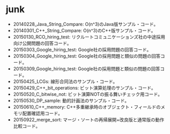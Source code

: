 junk
====

* 20140228_Java_String_Compare: O(n^3)のJava版サンプル・コード。
* 20140301_C++_String_Compare: O(n^3)のC++版サンプル・コード。
* 20150130_RCO_hiring_test: リクルートコミュニケーションズ社の中途採用向け公開問題の回答コード。
* 20150303_Google_hiring_test: Google社の採用問題の回答コード。
* 20150304_Google_hiring_test: Google社の採用問題と類似の問題の回答コード。
* 20150309_Google_hiring_test: Google社の採用問題と類似の問題の回答コード。
* 20150425_LCGs: 線形合同法のサンプル・コード。
* 20150429_C++_bit_operations: ビット演算処理のサンプル・コード。
* 20150520_C_bitwise_not: ビット演算NOTの振る舞いチェック用コード。
* 20150530_DP_sample: 動的計画法のサンプル・コード。
* 20150610_C++_memory: C++多重継承時のオブジェクト・フィールドのメモリ配置確認用コード。
* 20150922_merge_sort: マージ・ソートの再帰展開+改良版と通常版の動作比較コード。
